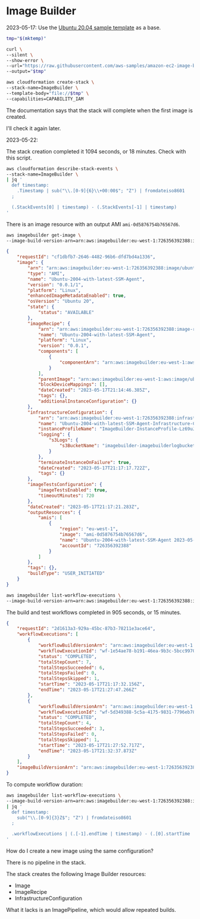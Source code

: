 # Image Builder

2023-05-17: Use the [Ubuntu 20.04 sample template](https://github.com/aws-samples/amazon-ec2-image-builder-samples/tree/master/CloudFormation/Linux/ubuntu-2004-with-latest-ssm-agent) as a base.

```bash
tmp="$(mktemp)"

curl \
--silent \
--show-error \
--url="https://raw.githubusercontent.com/aws-samples/amazon-ec2-image-builder-samples/master/CloudFormation/Linux/ubuntu-2004-with-latest-ssm-agent/ubuntu-2004-with-latest-ssm-agent.yml" \
--output="$tmp"

aws cloudformation create-stack \
--stack-name=ImageBuilder \
--template-body="file://$tmp" \
--capabilities=CAPABILITY_IAM
```

The documentation says that the stack will complete when the first image is created.

I'll check it again later.

2023-05-22: 

The stack creation completed it 1094 seconds, or 18 minutes. Check with this script.

```bash
aws cloudformation describe-stack-events \
--stack-name=ImageBuilder \
| jq '
  def timestamp:
    .Timestamp | sub("\\.[0-9]{6}\\+00:00$"; "Z") | fromdateiso8601
  ;

  (.StackEvents[0] | timestamp) - (.StackEvents[-1] | timestamp)
'
```

There is an image resource with an output AMI `ami-0d5876754b76567d6`.

```bash
aws imagebuilder get-image \
--image-build-version-arn=arn:aws:imagebuilder:eu-west-1:726356392388:image/ubuntu-2004-with-latest-ssm-agent/0.0.1/1
```

```json
{
    "requestId": "cf1dbfb7-2646-4482-96b6-dfd7bd4a1336",
    "image": {
        "arn": "arn:aws:imagebuilder:eu-west-1:726356392388:image/ubuntu-2004-with-latest-ssm-agent/0.0.1/1",
        "type": "AMI",
        "name": "Ubuntu-2004-with-latest-SSM-Agent",
        "version": "0.0.1/1",
        "platform": "Linux",
        "enhancedImageMetadataEnabled": true,
        "osVersion": "Ubuntu 20",
        "state": {
            "status": "AVAILABLE"
        },
        "imageRecipe": {
            "arn": "arn:aws:imagebuilder:eu-west-1:726356392388:image-recipe/ubuntu-2004-with-latest-ssm-agent/0.0.1",
            "name": "Ubuntu-2004-with-latest-SSM-Agent",
            "platform": "Linux",
            "version": "0.0.1",
            "components": [
                {
                    "componentArn": "arn:aws:imagebuilder:eu-west-1:aws:component/update-linux/1.0.2/1"
                }
            ],
            "parentImage": "arn:aws:imagebuilder:eu-west-1:aws:image/ubuntu-server-20-lts-x86/2023.5.2/1",
            "blockDeviceMappings": [],
            "dateCreated": "2023-05-17T21:14:46.385Z",
            "tags": {},
            "additionalInstanceConfiguration": {}
        },
        "infrastructureConfiguration": {
            "arn": "arn:aws:imagebuilder:eu-west-1:726356392388:infrastructure-configuration/ubuntu-2004-with-latest-ssm-agent-infrastructure-configuration",
            "name": "Ubuntu-2004-with-latest-SSM-Agent-Infrastructure-Configuration",
            "instanceProfileName": "ImageBuilder-InstanceProfile-Lz69uJLtnkj6",
            "logging": {
                "s3Logs": {
                    "s3BucketName": "imagebuilder-imagebuilderlogbucket-1tf2y054qgkjx"
                }
            },
            "terminateInstanceOnFailure": true,
            "dateCreated": "2023-05-17T21:17:17.722Z",
            "tags": {}
        },
        "imageTestsConfiguration": {
            "imageTestsEnabled": true,
            "timeoutMinutes": 720
        },
        "dateCreated": "2023-05-17T21:17:21.283Z",
        "outputResources": {
            "amis": [
                {
                    "region": "eu-west-1",
                    "image": "ami-0d5876754b76567d6",
                    "name": "Ubuntu-2004-with-latest-SSM-Agent 2023-05-17T21-17-23.099935Z",
                    "accountId": "726356392388"
                }
            ]
        },
        "tags": {},
        "buildType": "USER_INITIATED"
    }
}
```

```bash
aws imagebuilder list-workflow-executions \
--image-build-version-arn=arn:aws:imagebuilder:eu-west-1:726356392388:image/ubuntu-2004-with-latest-ssm-agent/0.0.1/1
```

The build and test workflows completed in 905 seconds, or 15 minutes.

```json
{
    "requestId": "2d1613a3-929a-45bc-87b3-78211e3ace64",
    "workflowExecutions": [
        {
            "workflowBuildVersionArn": "arn:aws:imagebuilder:eu-west-1:aws:workflow/build/build-image/1.0.0/1",
            "workflowExecutionId": "wf-1e54ae78-b191-46ea-9b3c-5bcc99707989",
            "status": "COMPLETED",
            "totalStepCount": 7,
            "totalStepsSucceeded": 6,
            "totalStepsFailed": 0,
            "totalStepsSkipped": 1,
            "startTime": "2023-05-17T21:17:32.156Z",
            "endTime": "2023-05-17T21:27:47.266Z"
        },
        {
            "workflowBuildVersionArn": "arn:aws:imagebuilder:eu-west-1:aws:workflow/test/test-image/1.0.0/1",
            "workflowExecutionId": "wf-5d349388-5c5a-4175-9831-7796eb78ab96",
            "status": "COMPLETED",
            "totalStepCount": 4,
            "totalStepsSucceeded": 3,
            "totalStepsFailed": 0,
            "totalStepsSkipped": 1,
            "startTime": "2023-05-17T21:27:52.717Z",
            "endTime": "2023-05-17T21:32:37.873Z"
        }
    ],
    "imageBuildVersionArn": "arn:aws:imagebuilder:eu-west-1:726356392388:image/ubuntu-2004-with-latest-ssm-agent/0.0.1/1"
}
```

To compute workflow duration:

```bash
aws imagebuilder list-workflow-executions \
--image-build-version-arn=arn:aws:imagebuilder:eu-west-1:726356392388:image/ubuntu-2004-with-latest-ssm-agent/0.0.1/1 \
| jq '
  def timestamp:
    sub("\\.[0-9]{3}Z$"; "Z") | fromdateiso8601
  ;

  .workflowExecutions | (.[-1].endTime | timestamp) - (.[0].startTime | timestamp)
'
```

How do I create a new image using the same configuration?

There is no pipeline in the stack.

The stack creates the following Image Builder resources:

* Image
* ImageRecipe
* InfrastructureConfiguration

What it lacks is an ImagePipeline, which would allow repeated builds.
